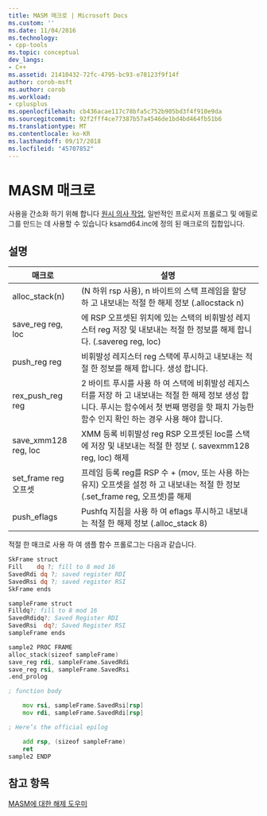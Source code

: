 ```yaml
---
title: MASM 매크로 | Microsoft Docs
ms.custom: ''
ms.date: 11/04/2016
ms.technology:
- cpp-tools
ms.topic: conceptual
dev_langs:
- C++
ms.assetid: 21410432-72fc-4795-bc93-e78123f9f14f
author: corob-msft
ms.author: corob
ms.workload:
- cplusplus
ms.openlocfilehash: cb436acae117c78bfa5c752b905bd3f4f910e9da
ms.sourcegitcommit: 92f2fff4ce77387b57a4546de1bd4bd464fb51b6
ms.translationtype: MT
ms.contentlocale: ko-KR
ms.lasthandoff: 09/17/2018
ms.locfileid: "45707852"
---
```

# <a name="masm-macros"></a>MASM 매크로

사용을 간소화 하기 위해 합니다 [원시 의사 작업](../build/raw-pseudo-operations.md), 일반적인 프로시저 프롤로그 및 에필로그를 만드는 데 사용할 수 있습니다 ksamd64.inc에 정의 된 매크로의 집합입니다.

## <a name="remarks"></a>설명

|매크로|설명|
|-----------|-----------------|
|alloc_stack(n)|(N 하위 rsp 사용), n 바이트의 스택 프레임을 할당 하 고 내보내는 적절 한 해제 정보 (.allocstack n)|
|save_reg reg, loc|에 RSP 오프셋된 위치에 있는 스택의 비휘발성 레지스터 reg 저장 및 내보내는 적절 한 정보를 해제 합니다. (.savereg reg, loc)|
|push_reg reg|비휘발성 레지스터 reg 스택에 푸시하고 내보내는 적절 한 정보를 해제 합니다. 생성 합니다.|
|rex_push_reg reg|2 바이트 푸시를 사용 하 여 스택에 비휘발성 레지스터를 저장 하 고 내보내는 적절 한 해제 정보 생성 합니다. 푸시는 함수에서 첫 번째 명령을 핫 패치 가능한 함수 인지 확인 하는 경우 사용 해야 합니다.|
|save_xmm128 reg, loc|XMM 등록 비휘발성 reg RSP 오프셋된 loc를 스택에 저장 및 내보내는 적절 한 정보 (. savexmm128 reg, loc) 해제|
|set_frame reg 오프셋|프레임 등록 reg를 RSP 수 + (mov, 또는 사용 하는 유지) 오프셋을 설정 하 고 내보내는 적절 한 정보 (.set_frame reg, 오프셋)를 해제|
|push_eflags|Pushfq 지침을 사용 하 여 eflags 푸시하고 내보내는 적절 한 해제 정보 (.alloc_stack 8)|

적절 한 매크로 사용 하 여 샘플 함수 프롤로그는 다음과 같습니다.

```asm
SkFrame struct
Fill    dq ?; fill to 8 mod 16
SavedRdi dq ?; saved register RDI
SavedRsi dq ?; saved register RSI
SkFrame ends

sampleFrame struct
Filldq?; fill to 8 mod 16
SavedRdidq?; Saved Register RDI
SavedRsi  dq?; Saved Register RSI
sampleFrame ends

sample2 PROC FRAME
alloc_stack(sizeof sampleFrame)
save_reg rdi, sampleFrame.SavedRdi
save_reg rsi, sampleFrame.SavedRsi
.end_prolog

; function body

    mov rsi, sampleFrame.SavedRsi[rsp]
    mov rdi, sampleFrame.SavedRdi[rsp]

; Here’s the official epilog

    add rsp, (sizeof sampleFrame)
    ret
sample2 ENDP
```

## <a name="see-also"></a>참고 항목

[MASM에 대한 해제 도우미](../build/unwind-helpers-for-masm.md)